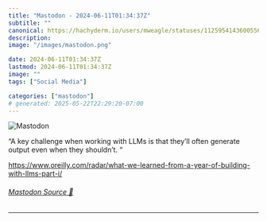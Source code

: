 ```yaml
---
title: "Mastodon - 2024-06-11T01:34:37Z"
subtitle: ""
canonical: https://hachyderm.io/users/mweagle/statuses/112595414360055655
description:
image: "/images/mastodon.png"

date: 2024-06-11T01:34:37Z
lastmod: 2024-06-11T01:34:37Z
image: ""
tags: ["Social Media"]

categories: ["mastodon"]
# generated: 2025-05-22T22:29:20-07:00
---
```

![Mastodon](/images/mastodon.png)

<p>“A key challenge when working with LLMs is that they’ll often generate output even when they shouldn’t. “</p><p><a href="https://www.oreilly.com/radar/what-we-learned-from-a-year-of-building-with-llms-part-i/" target="_blank" rel="nofollow noopener noreferrer" translate="no"><span class="invisible">https://www.</span><span class="ellipsis">oreilly.com/radar/what-we-lear</span><span class="invisible">ned-from-a-year-of-building-with-llms-part-i/</span></a></p>


###### [Mastodon Source 🐘](https://hachyderm.io/@mweagle/112595414360055655)

___
